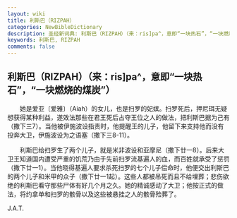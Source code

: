```yaml
---
layout: wiki
title: 利斯巴（RIZPAH）
categories: NewBibleDictionary
description: 圣经新词典: 利斯巴（RIZPAH）（来：ris]pa^，意即“一块热石”，“一块燃烧的煤炭”）
keywords: 利斯巴, RIZPAH
comments: false
---
```


## 利斯巴（RIZPAH）（来：ris]pa^，意即“一块热石”，“一块燃烧的煤炭”）

　　她是爱亚〔爱雅〕（Aiah）的女儿，也是扫罗的妃嫔。扫罗死后，押尼珥无疑想获得某种利益，遂效法那些在君王死后占夺王位之人的做法，把利斯巴据为己有（撒下三7）。当他被伊施波设指责时，他提醒王的儿子，他留下来支持他而没有投奔大卫，伊施波设为之语塞（撒下三8-11）。

　　利斯巴给扫罗生了两个儿子，就是米非波设和亚摩尼（撒下廿一8）。后来大卫王知道国内遭受严重的饥荒乃由于先前扫罗流基遍人的血，而百姓就承受了惩罚（撒下廿一1）。当他晓得基遍人要求杀死扫罗的七个儿子偿命时，他便交出利斯巴的两个儿子和米甲的众子（撒下廿一1起）。这些人都被吊死而且不给埋葬；悲伤欲绝的利斯巴看守那些尸体有好几个月之久。她的精诚感动了大卫；他按正式的做法，将约拿单和扫罗的骸骨以及这些被悬挂之人的骸骨殓葬了。

J.A.T.








